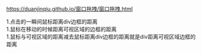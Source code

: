 https://duanjinqiu.github.io/窗口拖拽/窗口拖拽.html

1.点击的一瞬间鼠标距离div边框的距离    
1.鼠标在移动的时候距离可视区域的边框的距离  
1.鼠标与可视区域的距离减去鼠标距离div边框的距离就是div距离可视区域边框的距离